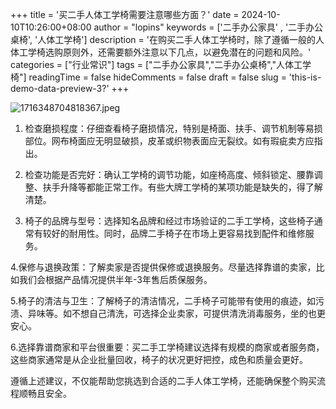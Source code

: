 +++
title = '买二手人体工学椅需要注意哪些方面？'
date = 2024-10-10T10:26:00+08:00
author = "lopins"
keywords = ['二手办公家具' , '二手办公桌椅', '人体工学椅']
description = '在购买二手人体工学椅时，除了遵循一般的人体工学椅选购原则外，还需要额外注意以下几点，以避免潜在的问题和风险。'
categories = ["行业常识"]
tags = ["二手办公家具","二手办公桌椅","人体工学椅"]
readingTime = false
hideComments = false
draft = false
slug = 'this-is-demo-data-preview-3?'
+++

![1716348704818367.jpeg](https://www.jdwy.cn/Upload/ueditor/image/20240522/1716348704818367.jpeg)

1. 检查磨损程度：仔细查看椅子磨损情况，特别是椅面、扶手、调节机制等易损部位。网布椅面应无明显破损，皮革或织物表面应无裂纹。如有瑕疵卖方应指出。

2. 检查功能是否完好：确认工学椅的调节功能，如座椅高度、倾斜锁定、腰靠调整、扶手升降等都能正常工作。有些大牌工学椅的某项功能是缺失的，得了解清楚。

3. 椅子的品牌与型号：选择知名品牌和经过市场验证的二手工学椅，这些椅子通常有较好的耐用性。同时，品牌二手椅子在市场上更容易找到配件和维修服务。

4.保修与退换政策：了解卖家是否提供保修或退换服务。尽量选择靠谱的卖家，比如我们会根据产品情况提供半年-3年售后质保服务。

5.椅子的清洁与卫生：了解椅子的清洁情况，二手椅子可能带有使用的痕迹，如污渍、异味等。如不想自己清洗，可选择企业卖家，可提供清洗消毒服务，坐的也更安心。

6.选择靠谱商家和平台很重要：买二手工学椅建议选择有规模的商家或者服务商，这些商家通常是从企业批量回收，椅子的状况更好把控，成色和质量会更好。

遵循上述建议，不仅能帮助您挑选到合适的二手人体工学椅，还能确保整个购买流程顺畅且安全。